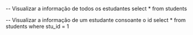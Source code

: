 -- Visualizar a informação de todos os estudantes
select * from students

-- Visualizar a informação de um estudante consoante o id
select * from students
where stu_id = 1
